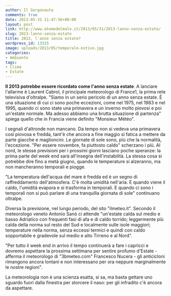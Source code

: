 ```yaml
---
author: Il Gorgonauta
comments: true
date: 2013-05-31 11:47:56+00:00
layout: post
link: http://www.atomodelmale.it/2013/05/31/2013-lanno-senza-estate/
slug: 2013-lanno-senza-estate
title: 2013, l'anno senza estate?
wordpress_id: 13315
image: uploads/2013/05/temporale-estivo.jpg
categories:
- Ambiente
tags:
- Clima
- Estate
---
```


**Il 2013 potrebbe essere ricordato come l'anno senza estate**. A lanciare l'allarme è Laurent Cabrol, il principale meteorologo di France1, la prima rete televisiva d'oltralpe. "Siamo in un serio pericolo di un anno senza estate. È una situazione di cui ci sono poche eccezioni, come nel 1975, nel 1983 e nel 1995, quando ci sono state una primavera e un inverno molto piovosi e poi un'estate normale. Ma adesso abbiamo una brutta situazione di partenza" spiega quello che in Francia viene definito "Monsieur Météo".

I segnali d'altronde non mancano. Da tempo non si vedeva una primavera così piovosa e fredda, tant'è che ancora a fine maggio si fatica a mettere da parte giacche e maglioncini. Le giornate di sole sono, più che la normalità, l'eccezione. "Per essere novembre, fa piuttosto caldo" scherzano i più. Al nord, le stesse previsioni per i prossimi giorni lasciano poche speranze: la prima parte del week end sarà all'insegna dell'instabilità. La stessa cosa si potrebbe dire fino a metà giugno, quando le temperature si alzeranno, ma non mancheranno temporali e piogge.

"La temperatura dell'acqua del mare è fredda ed è un segno di raffreddamento dell'atmosfera. C'è molta umidità nell'aria. E quando viene il caldo, l'umidità evapora e si trasforma in temporali. E quando ci sono i temporali non si può parlare di una tranquilla giornata di sole" continuano oltralpe.

Diversa la previsione, nel lungo periodo, del sito "ilmeteo.it". Secondo il meteorologo veneto Antonio Sanò ci attende "un'estate calda sul medio e basso Adriatico con frequenti fasi di afa e di caldo torrido; leggermente più calda della norma sul resto del Sud e localmente sulle isole maggiori; temperature nella norma, senza eccessi termici e quindi con caldo sopportabile e gradevole sul medio e alto Tirreno e al Nord".

"Per tutto il week end in arrivo il tempo continuerà a fare i capricci e dovremo aspettare la prossima settimana per sentire profumo d'Estate - afferma il meteorologo di "3bmeteo.com" Francesco Nucera - gli anticicloni rimangono ancora lontani e non interessano per ora neppure marginalmente le nostre regioni".

La meteorologia non è una scienza esatta, si sa, ma basta gettare uno sguardo fuori dalla finestra per storcere il naso: per gli infradito c'è ancora da aspettare.
